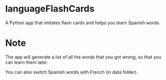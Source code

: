 # languageFlashCards
A Python app that imitates flash cards and helps you learn Spanish words.

# Note
The app will generate a list of all the words that you got wrong, so that you can learn them later.

You can also switch Spanish words with French (in data folder).
